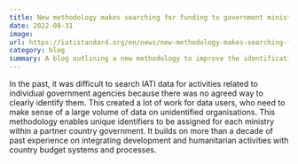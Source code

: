 ```yaml
---
title: New methodology makes searching for funding to government ministries easier
date: 2022-08-31
image:
url: https://iatistandard.org/en/news/new-methodology-makes-searching-for-funding-to-government-ministries-easier/
category: blog
summary: A blog outlining a new methodology to improve the identification of partner country government entities in open data.
---
```

In the past, it was difficult to search IATI data for activities related to individual government agencies because there was no agreed way to clearly identify them. This created a lot of work for data users, who need to make sense of a large volume of data on unidentified organisations. This methodology enables unique identifiers to be assigned for each ministry within a partner country government. It builds on more than a decade of past experience on integrating development and humanitarian activities with country budget systems and processes.
